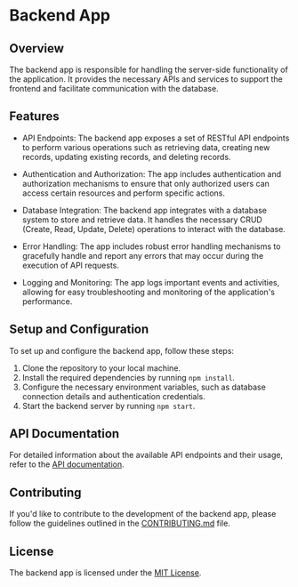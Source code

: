 # Backend App

## Overview

The backend app is responsible for handling the server-side functionality of the application. It provides the necessary APIs and services to support the frontend and facilitate communication with the database.

## Features

- API Endpoints: The backend app exposes a set of RESTful API endpoints to perform various operations such as retrieving data, creating new records, updating existing records, and deleting records.

- Authentication and Authorization: The app includes authentication and authorization mechanisms to ensure that only authorized users can access certain resources and perform specific actions.

- Database Integration: The backend app integrates with a database system to store and retrieve data. It handles the necessary CRUD (Create, Read, Update, Delete) operations to interact with the database.

- Error Handling: The app includes robust error handling mechanisms to gracefully handle and report any errors that may occur during the execution of API requests.

- Logging and Monitoring: The app logs important events and activities, allowing for easy troubleshooting and monitoring of the application's performance.

## Setup and Configuration

To set up and configure the backend app, follow these steps:

1. Clone the repository to your local machine.
2. Install the required dependencies by running `npm install`.
3. Configure the necessary environment variables, such as database connection details and authentication credentials.
4. Start the backend server by running `npm start`.

## API Documentation

For detailed information about the available API endpoints and their usage, refer to the [API documentation](/api-docs).

## Contributing

If you'd like to contribute to the development of the backend app, please follow the guidelines outlined in the [CONTRIBUTING.md](/CONTRIBUTING.md) file.

## License

The backend app is licensed under the [MIT License](/LICENSE).
